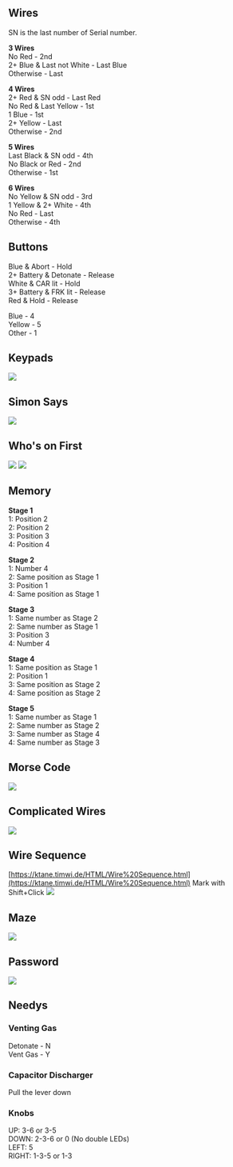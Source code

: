 ## Wires
SN is the last number of Serial number.

**3 Wires**  
No Red - 2nd  
2+ Blue & Last not White - Last Blue  
Otherwise - Last  

**4 Wires**  
2+ Red & SN odd - Last Red  
No Red & Last Yellow - 1st  
1 Blue - 1st  
2+ Yellow - Last  
Otherwise - 2nd  

**5 Wires**  
Last Black & SN odd - 4th  
No Black or Red - 2nd  
Otherwise - 1st  

**6 Wires**  
No Yellow & SN odd - 3rd  
1 Yellow & 2+ White - 4th  
No Red - Last  
Otherwise - 4th  

## Buttons
Blue & Abort - Hold  
2+ Battery & Detonate - Release  
White & CAR lit - Hold  
3+ Battery & FRK lit - Release  
Red & Hold - Release  

Blue - 4  
Yellow - 5  
Other - 1  

## Keypads
![](./imgs/keypads.png)

## Simon Says
![](./imgs/SimonSays.png)

## Who's on First
![](./imgs/WhosOnFirst1.png)
![](./imgs/WhosOnFirst2.png)

## Memory
**Stage 1**  
1: Position 2  
2: Position 2  
3: Position 3  
4: Position 4  

**Stage 2**  
1: Number 4  
2: Same position as Stage 1  
3: Position 1  
4: Same position as Stage 1  

**Stage 3**  
1: Same number as Stage 2  
2: Same number as Stage 1  
3: Position 3  
4: Number 4  

**Stage 4**  
1: Same position as Stage 1  
2: Position 1  
3: Same position as Stage 2  
4: Same position as Stage 2  

**Stage 5**  
1: Same number as Stage 1  
2: Same number as Stage 2  
3: Same number as Stage 4  
4: Same number as Stage 3  

## Morse Code
![](./imgs/MorseCode.png)

## Complicated Wires
![](./imgs/ComplicatedWires.png)

## Wire Sequence
[https://ktane.timwi.de/HTML/Wire%20Sequence.html](https://ktane.timwi.de/HTML/Wire%20Sequence.html) Mark with Shift+Click
![](./imgs/WireSequence.png)

## Maze
![](./imgs/Maze.png)

## Password
![](./imgs/Passwords.png)

## Needys

### Venting Gas
Detonate - N  
Vent Gas - Y

### Capacitor Discharger
Pull the lever down

### Knobs
UP: 3-6 or 3-5  
DOWN: 2-3-6 or 0 (No double LEDs)  
LEFT: 5  
RIGHT: 1-3-5 or 1-3  